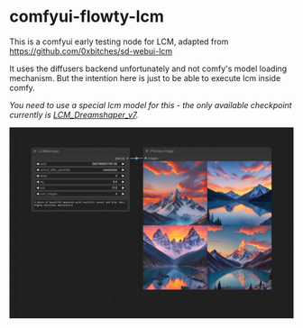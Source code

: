 # comfyui-flowty-lcm

This is a comfyui early testing node for LCM, adapted from https://github.com/0xbitches/sd-webui-lcm

It uses the diffusers backend unfortunately and not comfy's model loading mechanism. But the intention here is just to be able to execute lcm inside comfy.

_You need to use a special lcm model for this - the only available checkpoint currently is [LCM_Dreamshaper_v7](https://huggingface.co/SimianLuo/LCM_Dreamshaper_v7)._

![Context Node](./preview.png)
